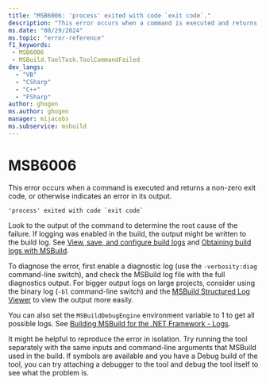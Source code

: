 ```yaml
---
title: "MSB6006: 'process' exited with code `exit code`."
description: "This error occurs when a command is executed and returns a non-zero exit code, or otherwise indicates an error in its output."
ms.date: "08/29/2024"
ms.topic: "error-reference"
f1_keywords:
 - MSB6006
 - MSBuild.ToolTask.ToolCommandFailed
dev_langs:
  - "VB"
  - "CSharp"
  - "C++"
  - "FSharp"
author: ghogen
ms.author: ghogen
manager: mijacobs
ms.subservice: msbuild
---
```

# MSB6006

This error occurs when a command is executed and returns a non-zero exit code, or otherwise indicates an error in its output.

```output
'process' exited with code `exit code`
```

Look to the output of the command to determine the root cause of the failure. If logging was enabled in the build, the output might be written to the build log. See [View, save, and configure build logs](../../ide/how-to-view-save-and-configure-build-log-files.md) and [Obtaining build logs with MSBuild](../obtaining-build-logs-with-msbuild.md).

To diagnose the error, first enable a diagnostic log (use the `-verbosity:diag` command-line switch), and check the MSBuild log file with the full diagnostics output. For bigger output logs on large projects, consider using the binary log (`-bl` command-line switch) and the [MSBuild Structured Log Viewer](https://msbuildlog.com/) to view the output more easily. 

You can also set the `MSBuildDebugEngine` environment variable to 1 to get all possible logs. See [Building MSBuild for the .NET Framework - Logs](https://github.com/dotnet/msbuild/blob/main/documentation/wiki/Building-Testing-and-Debugging-on-Full-Framework-MSBuild.md#logs).

It might be helpful to reproduce the error in isolation. Try running the tool separately with the same inputs and command-line arguments that MSBuild used in the build. If symbols are available and you have a Debug build of the tool, you can try attaching a debugger to the tool and debug the tool itself to see what the problem is.
